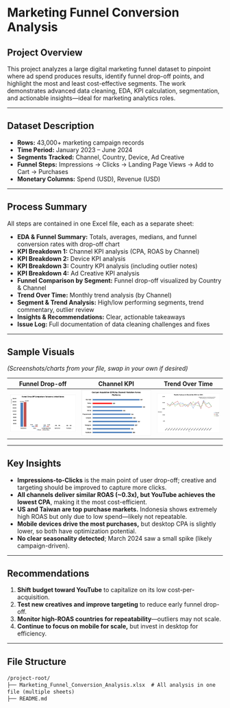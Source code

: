 # Marketing Funnel Conversion Analysis

## Project Overview

This project analyzes a large digital marketing funnel dataset to pinpoint where ad spend produces results, identify funnel drop-off points, and highlight the most and least cost-effective segments. The work demonstrates advanced data cleaning, EDA, KPI calculation, segmentation, and actionable insights—ideal for marketing analytics roles.

---

## Dataset Description

- **Rows:** 43,000+ marketing campaign records  
- **Time Period:** January 2023 – June 2024  
- **Segments Tracked:** Channel, Country, Device, Ad Creative  
- **Funnel Steps:** Impressions → Clicks → Landing Page Views → Add to Cart → Purchases  
- **Monetary Columns:** Spend (USD), Revenue (USD)

---

## Process Summary

All steps are contained in one Excel file, each as a separate sheet:

- **EDA & Funnel Summary:** Totals, averages, medians, and funnel conversion rates with drop-off chart
- **KPI Breakdown 1:** Channel KPI analysis (CPA, ROAS by Channel)
- **KPI Breakdown 2:** Device KPI analysis
- **KPI Breakdown 3:** Country KPI analysis (including outlier notes)
- **KPI Breakdown 4:** Ad Creative KPI analysis
- **Funnel Comparison by Segment:** Funnel drop-off visualized by Country & Channel
- **Trend Over Time:** Monthly trend analysis (by Channel)
- **Segment & Trend Analysis:** High/low performing segments, trend commentary, outlier review
- **Insights & Recommendations:** Clear, actionable takeaways
- **Issue Log:** Full documentation of data cleaning challenges and fixes

---

## Sample Visuals

*(Screenshots/charts from your file, swap in your own if desired)*

| Funnel Drop-off | Channel KPI | Trend Over Time |
|---|---|---|
| ![Funnel Drop-off](figs/funnel_dropoff.png) | ![CPA ROAS Channel](figs/kpi_channel.png) | ![Monthly Purchases](figs/trend_channel.png) |

---

## Key Insights

- **Impressions-to-Clicks** is the main point of user drop-off; creative and targeting should be improved to capture more clicks.
- **All channels deliver similar ROAS (~0.3x), but YouTube achieves the lowest CPA**, making it the most cost-efficient.
- **US and Taiwan are top purchase markets.** Indonesia shows extremely high ROAS but only due to low spend—likely not repeatable.
- **Mobile devices drive the most purchases,** but desktop CPA is slightly lower, so both have optimization potential.
- **No clear seasonality detected**; March 2024 saw a small spike (likely campaign-driven).

---

## Recommendations

1. **Shift budget toward YouTube** to capitalize on its low cost-per-acquisition.
2. **Test new creatives and improve targeting** to reduce early funnel drop-off.
3. **Monitor high-ROAS countries for repeatability**—outliers may not scale.
4. **Continue to focus on mobile for scale,** but invest in desktop for efficiency.

---

## File Structure

```text
/project-root/
├── Marketing_Funnel_Conversion_Analysis.xlsx  # All analysis in one file (multiple sheets)
├── README.md
